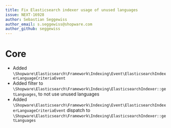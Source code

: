 ```yaml
---
title: Fix Elasticsearch indexer usage of unused languages
issue: NEXT-16928
author: Sebastian Seggewiss
author_email: s.seggewiss@shopware.com 
author_github: seggewiss
---
```

# Core
* Added `\Shopware\Elasticsearch\Framework\Indexing\Event\ElasticsearchIndexerLanguageCriteriaEvent`
* Added filter to `\Shopware\Elasticsearch\Framework\Indexing\ElasticsearchIndexer::getLanguages`, to not use unused languages
* Added `\Shopware\Elasticsearch\Framework\Indexing\Event\ElasticsearchIndexerLanguageCriteriaEvent` dispatch to `\Shopware\Elasticsearch\Framework\Indexing\ElasticsearchIndexer::getLanguages`
